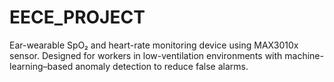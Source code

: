 # EECE_PROJECT
Ear-wearable SpO₂ and heart-rate monitoring device using MAX3010x sensor. Designed for workers in low-ventilation environments with machine-learning–based anomaly detection to reduce false alarms.
